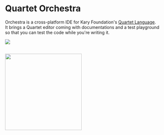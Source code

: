 # Quartet Orchestra
Orchestra is a cross-platform IDE for Kary Foundation's [Quartet Language](https://github.com/karyfoundation/quartet). It brings a Quartet editor coming with documentations and a test playground so that you can test  the code while you're writing it.

![](https://cloud.githubusercontent.com/assets/2157285/18450753/78feace0-7949-11e6-9c23-7f3f78913e5e.png)

<br />
<a href="http://www.karyfoundation.org/">
    <img src="http://www.karyfoundation.org/foundation/logo/github-full-horse.png" width="250"/>
</a>
